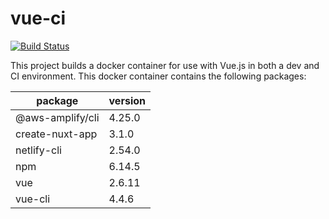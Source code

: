 # vue-ci
[![Build Status](https://travis-ci.org/jorianvo/vue-ci.svg?branch=master)](https://travis-ci.org/jorianvo/vue-ci)

This project builds a docker container for use with Vue.js in both a dev and CI environment. This docker container contains the following packages:

| package           | version 	|
|-----------------  |---------	|
| @aws-amplify/cli  | 4.25.0    |
| create-nuxt-app   | 3.1.0     |
| netlify-cli       | 2.54.0    |
| npm     	        | 6.14.5    |
| vue     	        | 2.6.11    |
| vue-cli 	        | 4.4.6     |

